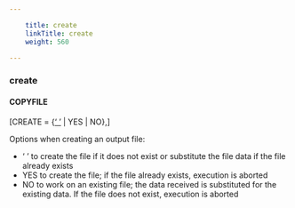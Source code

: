 ```yaml
---

    title: create
    linkTitle: create
    weight: 560

---
```

<span id="create"></span>

### create

#### COPYFILE

\[CREATE = {<u>‘ ’</u> | YES | NO},\]

Options when creating an output file:

- ‘ ’ to create the
    file if it does not exist or substitute the file data if the file already
    exists
- YES to create the
    file; if the file already exists, execution is aborted
- NO to work on an
    existing file; the data received is substituted for the existing data.
    If the file does not exist, execution is aborted
